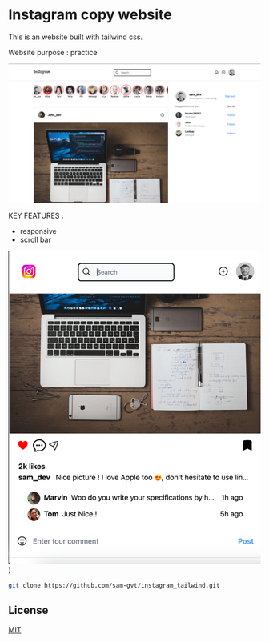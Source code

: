 # Instagram copy website

This is an website built with tailwind css.

Website purpose : practice

![Alt Text 1](/src/images/insta1.png)


KEY FEATURES :
- responsive
- scroll bar

![Alt Text 2](/src/images/insta3.png))
```bash
git clone https://github.com/sam-gvt/instagram_tailwind.git
```


## License

[MIT](https://choosealicense.com/licenses/mit/)